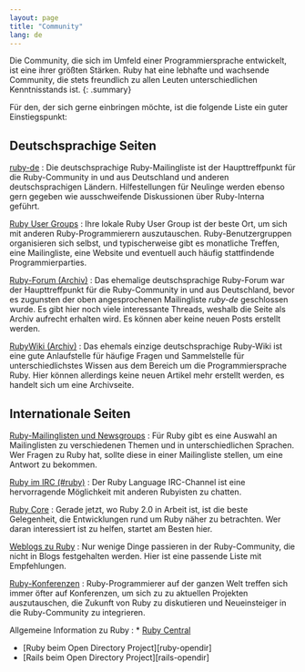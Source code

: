 ```yaml
---
layout: page
title: "Community"
lang: de
---
```


Die Community, die sich im Umfeld einer Programmiersprache entwickelt,
ist eine ihrer größten Stärken. Ruby hat eine lebhafte und wachsende
Community, die stets freundlich zu allen Leuten unterschiedlichen
Kenntnisstands ist.
{: .summary}

Für den, der sich gerne einbringen möchte, ist die folgende Liste ein guter Einstiegspunkt:

## Deutschsprachige Seiten

[ruby-de](http://lists.ruby-lang.org/cgi-bin/mailman/listinfo/ruby-de)
: Die deutschsprachige Ruby-Mailingliste ist der Haupttreffpunkt für die
  Ruby-Community in und aus Deutschland und anderen deutschsprachigen
  Ländern. Hilfestellungen für Neulinge werden ebenso gern gegeben wie
  ausschweifende Diskussionen über Ruby-Interna geführt.

[Ruby User Groups](user-groups/)
: Ihre lokale Ruby User Group ist der beste Ort, um sich mit anderen
  Ruby-Programmierern auszutauschen. Ruby-Benutzergruppen organisieren sich
  selbst, und typischerweise gibt es monatliche Treffen, eine Mailingliste,
  eine Website und eventuell auch häufig stattfindende
  Programmierparties.

[Ruby-Forum (Archiv)](http://forum.ruby-portal.de)
: Das ehemalige deutschsprachige Ruby-Forum war der Haupttreffpunkt
  für die Ruby-Community in und aus Deutschland, bevor es zugunsten
  der oben angesprochenen Mailingliste _ruby-de_ geschlossen wurde.
  Es gibt hier noch viele interessante Threads, weshalb die Seite
  als Archiv aufrecht erhalten wird. Es können aber keine neuen
  Posts erstellt werden.

[RubyWiki (Archiv)](http://wiki.ruby-portal.de)
: Das ehemals einzige deutschsprachige Ruby-Wiki ist eine gute Anlaufstelle
  für häufige Fragen und Sammelstelle für unterschiedlichstes Wissen
  aus dem Bereich um die Programmiersprache Ruby. Hier können
  allerdings keine neuen Artikel mehr erstellt werden, es handelt
  sich um eine Archivseite.

## Internationale Seiten

[Ruby-Mailinglisten und Newsgroups](mailing-lists/)
: Für Ruby gibt es eine Auswahl an Mailinglisten zu verschiedenen
  Themen und in unterschiedlichen Sprachen. Wer Fragen zu Ruby hat,
  sollte diese in einer Mailingliste stellen, um eine Antwort zu
  bekommen.

[Ruby im IRC (#ruby)](https://web.libera.chat/#ruby)
: Der Ruby Language IRC-Channel ist eine hervorragende Möglichkeit mit
  anderen Rubyisten zu chatten.

[Ruby Core](ruby-core/)
: Gerade jetzt, wo Ruby 2.0 in Arbeit ist, ist die beste Gelegenheit,
  die Entwicklungen rund um Ruby näher zu betrachten. Wer daran
  interessiert ist zu helfen, startet am Besten hier.

[Weblogs zu Ruby](weblogs/)
: Nur wenige Dinge passieren in der Ruby-Community, die nicht in Blogs
  festgehalten werden. Hier ist eine passende Liste mit Empfehlungen.

[Ruby-Konferenzen](conferences/)
: Ruby-Programmierer auf der ganzen Welt treffen sich immer öfter auf
  Konferenzen, um sich zu zu aktuellen Projekten auszutauschen,
  die Zukunft von Ruby zu diskutieren und Neueinsteiger
  in die Ruby-Community zu integrieren.

Allgemeine Information zu Ruby
: * [Ruby Central][ruby-central]
  * [Ruby beim Open Directory Project][ruby-opendir]
  * [Rails beim Open Directory Project][rails-opendir]



[ruby-central]: http://rubycentral.org/
